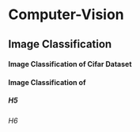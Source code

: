 # Computer-Vision

## Image Classification

#### Image Classification of Cifar Dataset

#### Image Classification of 
##### H5
###### H6
